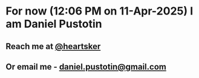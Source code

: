 # For now (12:06 PM on 11-Apr-2025) I am Daniel Pustotin
## Reach me at [@heartsker](https://t.me/heartsker)
## Or email me - daniel.pustotin@gmail.com
